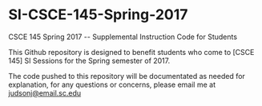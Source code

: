 # SI-CSCE-145-Spring-2017
CSCE 145 Spring 2017 -- Supplemental Instruction Code for Students

This Github repository is designed to benefit students who come to [CSCE 145] SI Sessions for the Spring semester of 2017.

The code pushed to this repository will be documentated as needed for explanation, for any questions or concerns, please email me at judsonj@email.sc.edu
